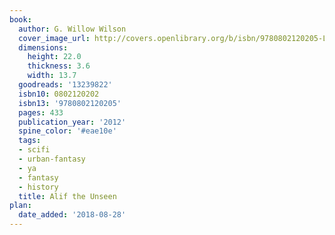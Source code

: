 ```yaml
---
book:
  author: G. Willow Wilson
  cover_image_url: http://covers.openlibrary.org/b/isbn/9780802120205-L.jpg
  dimensions:
    height: 22.0
    thickness: 3.6
    width: 13.7
  goodreads: '13239822'
  isbn10: 0802120202
  isbn13: '9780802120205'
  pages: 433
  publication_year: '2012'
  spine_color: '#eae10e'
  tags:
  - scifi
  - urban-fantasy
  - ya
  - fantasy
  - history
  title: Alif the Unseen
plan:
  date_added: '2018-08-28'
---
```

